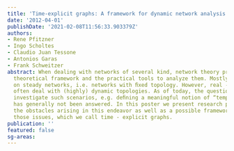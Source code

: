 ```yaml
---
title: 'Time-explicit graphs: A framework for dynamic network analysis'
date: '2012-04-01'
publishDate: '2021-02-08T11:56:33.903379Z'
authors:
- Rene Pfitzner
- Ingo Scholtes
- Claudio Juan Tessone
- Antonios Garas
- Frank Schweitzer
abstract: When dealing with networks of several kind, network theory provides the
  theoretical framework and the practical tools to analyze them. Mostly analysis focuses
  on steady networks, i.e. networks with ﬁxed topology. However, real - world scenarios
  often deal with (highly) dynamic topologies. As of today, the question of how to
  investigate such scenarios, e.g. deﬁning a meaningful notion of “temporal centrality”,
  has generally not been answered. In this poster we present research pointing out
  the obstacles arising in this endeavor as well as a possible framework to address
  those issues, which we call time - explicit graphs.
publication: ''
featured: false
sg-areas:
---
```

